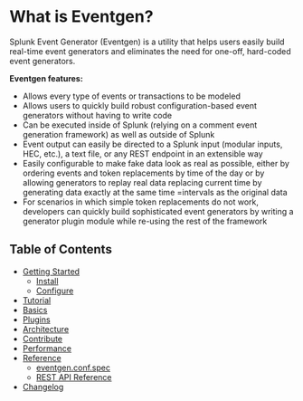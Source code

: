 # What is Eventgen?

Splunk Event Generator (Eventgen) is a utility that helps users easily build real-time event generators and eliminates the need for one-off, hard-coded event generators. 

**Eventgen features:**
* Allows every type of events or transactions to be modeled
* Allows users to quickly build robust configuration-based event generators without having to write code
* Can be executed inside of Splunk (relying on a comment event generation framework) as well as outside of Splunk
* Event output can easily be directed to a Splunk input (modular inputs, HEC, etc.), a text file, or any REST endpoint in an extensible way
* Easily configurable to make fake data look as real as possible, either by ordering events and token replacements by time of the day or by allowing generators to replay real data replacing current time by generating data exactly at the same time =intervals as the original data
* For scenarios in which simple token replacements do not work, developers can quickly build sophisticated event generators by writing a generator plugin module while re-using the rest of the framework

## Table of Contents

* [Getting Started](SETUP.md)
    * [Install](SETUP.md#install)
    * [Configure](CONFIGURE.md)
* [Tutorial](TUTORIAL.md)
* [Basics](BASICS.md)
* [Plugins](PLUGINS.md)
* [Architecture](ARCHITECTURE.md)
* [Contribute](CONTRIBUTE.md)
* [Performance](PERFORMANCE.md)
* [Reference](REFERENCE.md)
    * [eventgen.conf.spec](REFERENCE.md#eventgenconfspec)
    * [REST API Reference](REFERENCE.md#rest-api-reference)
* [Changelog](CHANGELOG.md)

